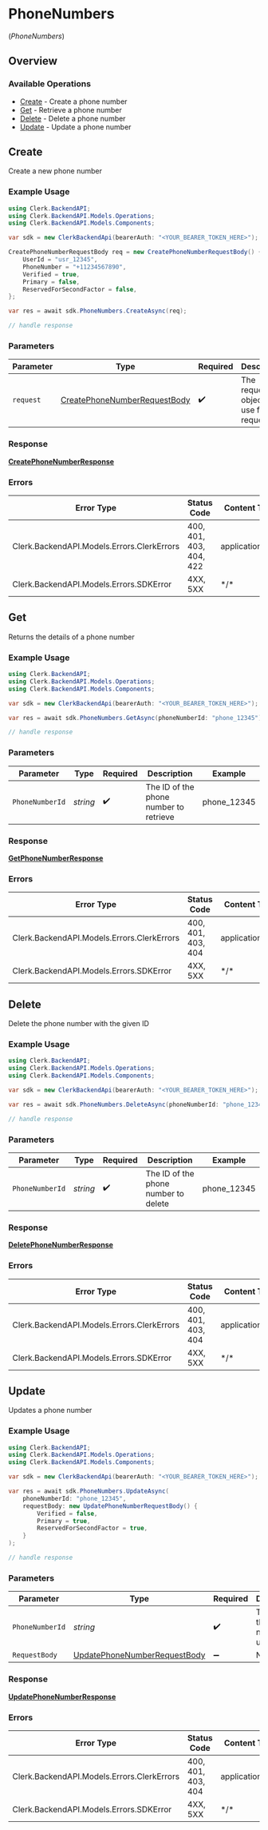 # PhoneNumbers
(*PhoneNumbers*)

## Overview

### Available Operations

* [Create](#create) - Create a phone number
* [Get](#get) - Retrieve a phone number
* [Delete](#delete) - Delete a phone number
* [Update](#update) - Update a phone number

## Create

Create a new phone number

### Example Usage

```csharp
using Clerk.BackendAPI;
using Clerk.BackendAPI.Models.Operations;
using Clerk.BackendAPI.Models.Components;

var sdk = new ClerkBackendApi(bearerAuth: "<YOUR_BEARER_TOKEN_HERE>");

CreatePhoneNumberRequestBody req = new CreatePhoneNumberRequestBody() {
    UserId = "usr_12345",
    PhoneNumber = "+11234567890",
    Verified = true,
    Primary = false,
    ReservedForSecondFactor = false,
};

var res = await sdk.PhoneNumbers.CreateAsync(req);

// handle response
```

### Parameters

| Parameter                                                                               | Type                                                                                    | Required                                                                                | Description                                                                             |
| --------------------------------------------------------------------------------------- | --------------------------------------------------------------------------------------- | --------------------------------------------------------------------------------------- | --------------------------------------------------------------------------------------- |
| `request`                                                                               | [CreatePhoneNumberRequestBody](../../Models/Operations/CreatePhoneNumberRequestBody.md) | :heavy_check_mark:                                                                      | The request object to use for the request.                                              |

### Response

**[CreatePhoneNumberResponse](../../Models/Operations/CreatePhoneNumberResponse.md)**

### Errors

| Error Type                                 | Status Code                                | Content Type                               |
| ------------------------------------------ | ------------------------------------------ | ------------------------------------------ |
| Clerk.BackendAPI.Models.Errors.ClerkErrors | 400, 401, 403, 404, 422                    | application/json                           |
| Clerk.BackendAPI.Models.Errors.SDKError    | 4XX, 5XX                                   | \*/\*                                      |

## Get

Returns the details of a phone number

### Example Usage

```csharp
using Clerk.BackendAPI;
using Clerk.BackendAPI.Models.Operations;
using Clerk.BackendAPI.Models.Components;

var sdk = new ClerkBackendApi(bearerAuth: "<YOUR_BEARER_TOKEN_HERE>");

var res = await sdk.PhoneNumbers.GetAsync(phoneNumberId: "phone_12345");

// handle response
```

### Parameters

| Parameter                              | Type                                   | Required                               | Description                            | Example                                |
| -------------------------------------- | -------------------------------------- | -------------------------------------- | -------------------------------------- | -------------------------------------- |
| `PhoneNumberId`                        | *string*                               | :heavy_check_mark:                     | The ID of the phone number to retrieve | phone_12345                            |

### Response

**[GetPhoneNumberResponse](../../Models/Operations/GetPhoneNumberResponse.md)**

### Errors

| Error Type                                 | Status Code                                | Content Type                               |
| ------------------------------------------ | ------------------------------------------ | ------------------------------------------ |
| Clerk.BackendAPI.Models.Errors.ClerkErrors | 400, 401, 403, 404                         | application/json                           |
| Clerk.BackendAPI.Models.Errors.SDKError    | 4XX, 5XX                                   | \*/\*                                      |

## Delete

Delete the phone number with the given ID

### Example Usage

```csharp
using Clerk.BackendAPI;
using Clerk.BackendAPI.Models.Operations;
using Clerk.BackendAPI.Models.Components;

var sdk = new ClerkBackendApi(bearerAuth: "<YOUR_BEARER_TOKEN_HERE>");

var res = await sdk.PhoneNumbers.DeleteAsync(phoneNumberId: "phone_12345");

// handle response
```

### Parameters

| Parameter                            | Type                                 | Required                             | Description                          | Example                              |
| ------------------------------------ | ------------------------------------ | ------------------------------------ | ------------------------------------ | ------------------------------------ |
| `PhoneNumberId`                      | *string*                             | :heavy_check_mark:                   | The ID of the phone number to delete | phone_12345                          |

### Response

**[DeletePhoneNumberResponse](../../Models/Operations/DeletePhoneNumberResponse.md)**

### Errors

| Error Type                                 | Status Code                                | Content Type                               |
| ------------------------------------------ | ------------------------------------------ | ------------------------------------------ |
| Clerk.BackendAPI.Models.Errors.ClerkErrors | 400, 401, 403, 404                         | application/json                           |
| Clerk.BackendAPI.Models.Errors.SDKError    | 4XX, 5XX                                   | \*/\*                                      |

## Update

Updates a phone number

### Example Usage

```csharp
using Clerk.BackendAPI;
using Clerk.BackendAPI.Models.Operations;
using Clerk.BackendAPI.Models.Components;

var sdk = new ClerkBackendApi(bearerAuth: "<YOUR_BEARER_TOKEN_HERE>");

var res = await sdk.PhoneNumbers.UpdateAsync(
    phoneNumberId: "phone_12345",
    requestBody: new UpdatePhoneNumberRequestBody() {
        Verified = false,
        Primary = true,
        ReservedForSecondFactor = true,
    }
);

// handle response
```

### Parameters

| Parameter                                                                               | Type                                                                                    | Required                                                                                | Description                                                                             | Example                                                                                 |
| --------------------------------------------------------------------------------------- | --------------------------------------------------------------------------------------- | --------------------------------------------------------------------------------------- | --------------------------------------------------------------------------------------- | --------------------------------------------------------------------------------------- |
| `PhoneNumberId`                                                                         | *string*                                                                                | :heavy_check_mark:                                                                      | The ID of the phone number to update                                                    | phone_12345                                                                             |
| `RequestBody`                                                                           | [UpdatePhoneNumberRequestBody](../../Models/Operations/UpdatePhoneNumberRequestBody.md) | :heavy_minus_sign:                                                                      | N/A                                                                                     |                                                                                         |

### Response

**[UpdatePhoneNumberResponse](../../Models/Operations/UpdatePhoneNumberResponse.md)**

### Errors

| Error Type                                 | Status Code                                | Content Type                               |
| ------------------------------------------ | ------------------------------------------ | ------------------------------------------ |
| Clerk.BackendAPI.Models.Errors.ClerkErrors | 400, 401, 403, 404                         | application/json                           |
| Clerk.BackendAPI.Models.Errors.SDKError    | 4XX, 5XX                                   | \*/\*                                      |